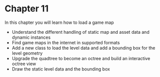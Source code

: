 # Chapter 11

In this chapter you will learn how to load a game map
* Understand the different handling of static map and asset data and dynamic instances
* Find game maps in the internet in supported formats
* Add a new class to load the level data and add a bounding box for the level geometry
* Upgrade the quadtree to become an octree and build an interactive octree view
* Draw the static level data and the bounding box
